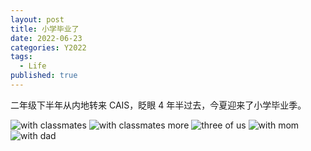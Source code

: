 ```yaml
---
layout: post
title: 小学毕业了
date: 2022-06-23
categories: Y2022
tags:
  - Life
published: true
---
```


二年级下半年从内地转来 CAIS，眨眼 4 年半过去，今夏迎来了小学毕业季。

<!-- excerpt -->

<img src="https://lh3.googleusercontent.com/obglTxWT4aRkTnIH9YXEy7GqLZVFbpT-yTsedWa_QWJVQaC4FpXzhGC1pZ1jdqcBK8_xJEQfNCAOMEbxY1I07RVbPj9jvozxWwFrJxyUvvQh8EvJdZx7JXJMkSc9GjrRRTKcWWde8w=w2400" alt="with classmates"/>

<img src="https://lh3.googleusercontent.com/S1YEOjGeplZqq8O7sujEvCLn4hgmAJTTxLLWraDcC7vrMKw2jqFqKvojhagkGut9r3TIEPHeEokWNgDtTJjHXY0NuFQCfSpcGfN0J394yDrVKVTtC1iIJOdGp8WNpi0kELq07GnLVA=w2400" alt="with classmates more"/>

<img src="https://lh3.googleusercontent.com/nHQU8FCxpFE5Rgi4qqPZPQgIqPNF3yM0quhY2Lrvkdka8zhqzzeKV3V2hpOUofhHrCsNLDB_FQODmm-w6ldCnLS2BHBIwDva5a8flLLUAOmZuDeKNYb1oDPVpPfZym_YcNmvwSCtDA=w2400" alt="three of us" />

<img src="https://lh3.googleusercontent.com/8e4lv09TwiWLulSJNlSFX1u16c5aK_yxyTkMRwXDU626XyyZW6dwTQJPzy9ZGUc1feVwjp-3LRvdRssPrRp4wAD4ynOUpQbXB4EGW8WNV7bGdUtuQYWWwwzs55UaXykSToEGjk3b7A=w2400" alt="with mom" />

<img src="https://lh3.googleusercontent.com/GYGXsIP4UuzF5hgqmlmWv9o5xq78pleviUXReq998iRLHCo2U6BNFiwDhT1b5QT9k8i7WShb1Ms1NRE0L3KGV8m8jz77CUpRHZRQ85ju70CtMHcM5MSurUCuvG1dCH1Wh3uFg90OLA=w2400" alt="with dad" />
